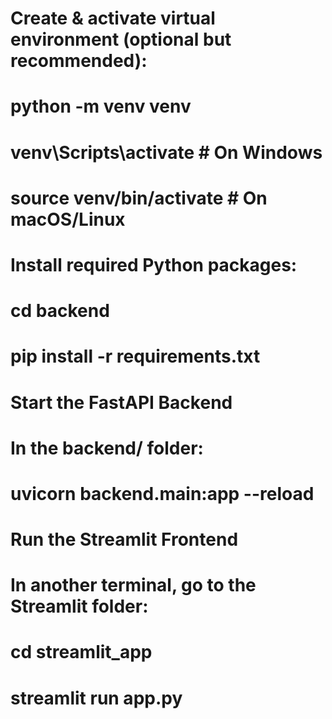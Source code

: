 # Create & activate virtual environment (optional but recommended):
# python -m venv venv
# venv\Scripts\activate   # On Windows
# source venv/bin/activate  # On macOS/Linux

# Install required Python packages:
# cd backend
# pip install -r requirements.txt

# Start the FastAPI Backend
# In the backend/ folder:
# uvicorn backend.main:app --reload


# Run the Streamlit Frontend
# In another terminal, go to the Streamlit folder:
# cd streamlit_app
# streamlit run app.py